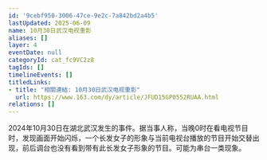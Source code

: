 ```yaml
---
id: '9cebf950-3006-47ce-9e2c-7a842bd2a4b5'
lastUpdated: 2025-06-09
name: 10月30日武汉电视重影
aliases: []
layer: 4
eventDate: null
categoryId: cat_fc9VC2z8
tagIds: []
timelineEvents: []
titledLinks:
- title: "相關連結: 10月30日武汉电视重影"
  url: https://www.163.com/dy/article/JFUD15GP0552RUAA.html
relations: []
---
```

2024年10月30日在湖北武汉发生的事件。据当事人称，当晚0时在看电视节目时，发现画面开始闪烁，一个长发女子的形象与当前电视台播放的节目开始交替出现，前后调台也没有看到带有此长发女子形象的节目。可能为串台一类现象。
